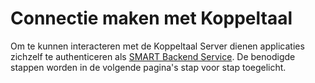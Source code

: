 # Connectie maken met Koppeltaal

Om te kunnen interacteren met de Koppeltaal Server dienen applicaties zichzelf te authenticeren als [SMART Backend Service](https://hl7.org/fhir/uv/bulkdata/authorization/index.html). De benodigde stappen worden in de volgende pagina's stap voor stap toegelicht. 

